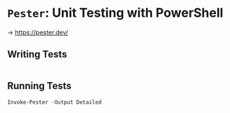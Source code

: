 # `Pester`: Unit Testing with PowerShell

→ https://pester.dev/

## Writing Tests

```powershell

```

## Running Tests

```powershell
Invoke-Pester -Output Detailed
```
